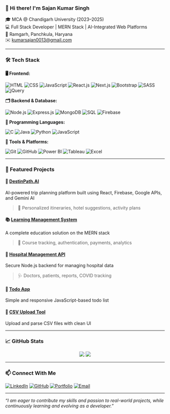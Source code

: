 ### 👋 Hi there! I'm Sajan Kumar Singh

🎓 MCA @ Chandigarh University (2023–2025)  
💻 Full Stack Developer | MERN Stack | AI-Integrated Web Platforms  
📍 Ramgarh, Panchkula, Haryana  
✉️ kumarsajan0013@gmail.com  

---

### 🛠️ Tech Stack

**🖥️ Frontend:**

![HTML](https://img.shields.io/badge/-HTML5-E34F26?style=flat&logo=html5&logoColor=white)
![CSS](https://img.shields.io/badge/-CSS3-1572B6?style=flat&logo=css3)
![JavaScript](https://img.shields.io/badge/-JavaScript-F7DF1E?style=flat&logo=javascript&logoColor=black)
![React.js](https://img.shields.io/badge/-React-61DAFB?style=flat&logo=react)
![Next.js](https://img.shields.io/badge/-Next.js-000000?style=flat&logo=nextdotjs)
![Bootstrap](https://img.shields.io/badge/-Bootstrap-563D7C?style=flat&logo=bootstrap)
![SASS](https://img.shields.io/badge/-SASS-CC6699?style=flat&logo=sass&logoColor=white)
![jQuery](https://img.shields.io/badge/-jQuery-0769AD?style=flat&logo=jquery&logoColor=white)

**🗂️ Backend & Database:**

![Node.js](https://img.shields.io/badge/-Node.js-339933?style=flat&logo=node.js&logoColor=white)
![Express.js](https://img.shields.io/badge/-Express.js-000000?style=flat&logo=express)
![MongoDB](https://img.shields.io/badge/-MongoDB-47A248?style=flat&logo=mongodb)
![SQL](https://img.shields.io/badge/-SQL-4479A1?style=flat&logo=mysql&logoColor=white)
![Firebase](https://img.shields.io/badge/-Firebase-FFCA28?style=flat&logo=firebase)

**🧠 Programming Languages:**

![C](https://img.shields.io/badge/-C-00599C?style=flat&logo=c&logoColor=white)
![Java](https://img.shields.io/badge/-Java-007396?style=flat&logo=java&logoColor=white)
![Python](https://img.shields.io/badge/-Python-3776AB?style=flat&logo=python)
![JavaScript](https://img.shields.io/badge/-JavaScript-F7DF1E?style=flat&logo=javascript&logoColor=black)

**🧰 Tools & Platforms:**

![Git](https://img.shields.io/badge/-Git-F05032?style=flat&logo=git)
![GitHub](https://img.shields.io/badge/-GitHub-181717?style=flat&logo=github)
![Power BI](https://img.shields.io/badge/-PowerBI-F2C811?style=flat&logo=powerbi&logoColor=black)
![Tableau](https://img.shields.io/badge/-Tableau-E97627?style=flat&logo=tableau)
![Excel](https://img.shields.io/badge/-Excel-217346?style=flat&logo=microsoft-excel&logoColor=white)


---

### 📌 Featured Projects

#### 🧠 [DestinPath.AI](https://github.com/SajanKrSingh)
AI-powered trip planning platform built using React, Firebase, Google APIs, and Gemini AI  
> 🎯 Personalized itineraries, hotel suggestions, activity plans

#### 📚 [Learning Management System](https://github.com/SajanKrSingh)
A complete education solution on the MERN stack  
> 📖 Course tracking, authentication, payments, analytics

#### 🏥 [Hospital Management API](https://github.com/SajanKrSingh)
Secure Node.js backend for managing hospital data  
> 🩺 Doctors, patients, reports, COVID tracking

#### 📝 [Todo App](https://github.com/SajanKrSingh/todo-app)
Simple and responsive JavaScript-based todo list

#### 📂 [CSV Upload Tool](https://github.com/SajanKrSingh/CSV-UPLOAD)
Upload and parse CSV files with clean UI

---

### 📈 GitHub Stats

<p align="center">
  <img src="https://github-readme-stats.vercel.app/api?username=SajanKrSingh&show_icons=true&theme=tokyonight" />
  <img src="https://github-readme-streak-stats.herokuapp.com/?user=SajanKrSingh&theme=tokyonight" />
</p>

---

### 📫 Connect With Me

[![LinkedIn](https://img.shields.io/badge/-LinkedIn-blue?style=flat&logo=linkedin)](https://linkedin.com/in/sajan-kumar-singh)
[![GitHub](https://img.shields.io/badge/-GitHub-000?style=flat&logo=github)](https://github.com/SajanKrSingh)
[![Portfolio](https://img.shields.io/badge/-Portfolio-black?style=flat&logo=vercel)](https://sajansingh-portfolio.vercel.app/)
[![Email](https://img.shields.io/badge/-Email-red?style=flat&logo=gmail)](mailto:kumarsajan0013@gmail.com)

---

_“I am eager to contribute my skills and passion to real-world projects, while continuously learning and evolving as a developer.”_
